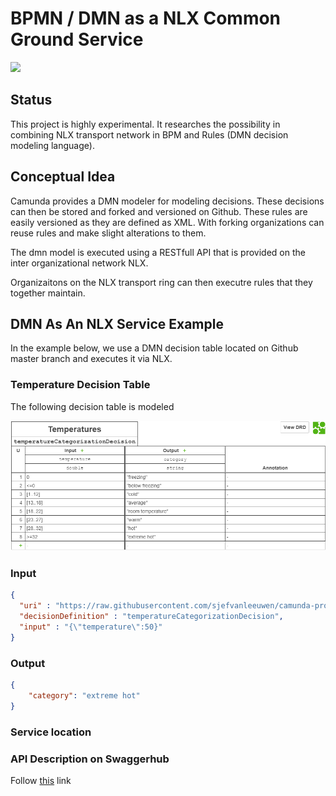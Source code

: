 # BPMN / DMN as a NLX Common Ground Service
![](https://directory.nlx.io/static/media/logo.325e26d6.svg)

## Status

This project is highly experimental. It researches the possibility in combining NLX transport network in BPM and Rules (DMN decision modeling language).

## Conceptual Idea

Camunda provides a DMN modeler for modeling decisions. These decisions can then be stored and forked and versioned on Github. These rules are easily versioned as they are defined as XML. With forking organizations can reuse rules and make slight alterations to them.

The dmn model is executed using a RESTfull API that is provided on the inter organizational network NLX.

Organizaitons on the NLX transport ring can then executre rules that they together maintain.

## DMN As An NLX Service Example

In the example below, we use a DMN decision table located on Github master branch and executes it via NLX.

### Temperature Decision Table

The following decision table is modeled

![temperature](./doc/temperature.dmn.png)

### Input

```json
{
  "uri" : "https://raw.githubusercontent.com/sjefvanleeuwen/camunda-process-examples/master/basic-dmn/basic-dmn/Resources/temperatureCategorizationDecision.dmn",
  "decisionDefinition" : "temperatureCategorizationDecision",
  "input" : "{\"temperature\":50}"
}
```

### Output

```json
{
    "category": "extreme hot"
}

```

### Service location



### API Description on Swaggerhub

Follow [this]("https://petstore.swagger.io/?url=https://raw.githubusercontent.com/sjefvanleeuwen/Camunda.Api.Client/master/Camunda.Nlx.Service/doc/swagger.json") link